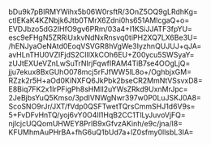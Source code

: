 bDu9k7pBIRMYWihx5b06W0rsftR/3OnZ5OQ9gLRdhKg=
ctIEKaK4KZNbjk6Jtb0TMrX6Zdni0hs651AMlcgaQ+o=
EVDJbzo5dG2IHfO9gv6PRm/03a4+I1KSiJJATF3fpYU=
esc9eFHgN5ZRRiUxkvNdNxRnsvq0tiPH2XQ7LX6Be3U=
/hENJyaOeNAtd0EoqVSVGR8hVgWe3IyzhnQUJUJ+qJA=
avHLnTHU0VZIFjdS2CIllXkCOh6EU+Z00ycu5SWSyaY=
zUJtEXUeVZnLwSuTrNIrjFqwfIRAM4TiB7se4OOgLjQ=
jju7ekux8BxGUhO078mcj5rFJfWW5lL8o+/OghbjxGM=
RZzk2r5H+aOd0KiNXFQ6JkPbk2bseCR2MmNtVSsvxD8=
E8Biq7FK2x1IrPFigPh8sHMlI2uYWsZRkd9UxnMrJpc=
2JeBjbsYuQ5Kmso/3pdIVNWgNwr397w0P0LuJSKJ0A8=
ScoSNO9rJr/JXT/fVdp0QSFTwetTQrsCmmSHJ1d6V9s=
5+FvDFvHnTQ/yoj6vY0O4Il1HqB2CC1TlLyJuvoVjFQ=
njlcjcUQQomUHWEY8PrIB9xGfvzAKinh/e9c/jna/l8=
KFUMhmAuPHrBA+fhG6uQ1bUd7a+lZ0sfmy0llsbL3IA=
